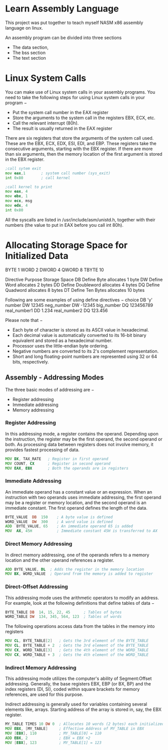 # Learn Assembly Language
This project was put together to teach myself NASM x86 assembly language on linux.

An assembly program can be divided into three sections
- The data section,
- The bss section
- The text section

# Linux System Calls

You can make use of Linux system calls in your assembly programs. You need to take the following steps for using Linux system calls in your program −

- Put the system call number in the EAX register
- Store the arguments to the system call in the registers EBX, ECX, etc.
- Call the relevant interrupt (80h).
- The result is usually returned in the EAX register

There are six registers that store the arguments of the system call used. These are the EBX, ECX, EDX, ESI, EDI, and EBP. These registers take the consecutive arguments, starting with the EBX register. If there are more than six arguments, then the memory location of the first argument is stored in the EBX register.

```asm
;call sytem exit
mov	eax,1		; system call number (sys_exit)
int	0x80		; call kernel

;call kernel to print
mov eax, 4
mov ebx, 1
mov ecx, msg
mov edx, 4
int 0x80
```
All the syscalls are listed in /usr/include/asm/unistd.h, together with their numbers (the value to put in EAX before you call int 80h).

# Allocating Storage Space for Initialized Data

BYTE	1
WORD	2
DWORD	4
QWORD	8
TBYTE	10

Directive	Purpose	        Storage Space
DB	Define Byte	            allocates 1 byte
DW	Define Word	            allocates 2 bytes
DD	Define Doubleword	    allocates 4 bytes
DQ	Define Quadword	        allocates 8 bytes
DT	Define Ten Bytes	    allocates 10 bytes

Following are some examples of using define directives −
choice		    DB	    'y'
number		    DW	    12345
neg_number	    DW	    -12345
big_number	    DQ	    123456789
real_number1	DD	    1.234
real_number2	DQ	    123.456

Please note that −
- Each byte of character is stored as its ASCII value in hexadecimal.
- Each decimal value is automatically converted to its 16-bit binary equivalent and stored as a hexadecimal number.
- Processor uses the little-endian byte ordering.
- Negative numbers are converted to its 2's complement representation.
- Short and long floating-point numbers are represented using 32 or 64 bits, respectively.


## Assembly - Addressing Modes

The three basic modes of addressing are −
- Register addressing
- Immediate addressing
- Memory addressing

### Register Addressing
In this addressing mode, a register contains the operand. Depending upon the instruction, the register may be the first operand, the second operand or both. As processing data between registers does not involve memory, it provides fastest processing of data.

```asm
MOV DX, TAX_RATE   ; Register in first operand
MOV COUNT, CX	   ; Register in second operand
MOV EAX, EBX	   ; Both the operands are in registers
```
### Immediate Addressing

An immediate operand has a constant value or an expression. When an instruction with two operands uses immediate addressing, the first operand may be a register or memory location, and the second operand is an immediate constant. The first operand defines the length of the data.

```asm
BYTE_VALUE  DB  150    ; A byte value is defined
WORD_VALUE  DW  300    ; A word value is defined
ADD  BYTE_VALUE, 65    ; An immediate operand 65 is added
MOV  AX, 45H           ; Immediate constant 45H is transferred to AX
```

### Direct Memory Addressing
In direct memory addressing, one of the operands refers to a memory location and the other operand references a register.

```asm
ADD	BYTE_VALUE, DL	; Adds the register in the memory location
MOV	BX, WORD_VALUE	; Operand from the memory is added to register
```
### Direct-Offset Addressing
This addressing mode uses the arithmetic operators to modify an address. For example, look at the following definitions that define tables of data −

```asm
BYTE_TABLE DB  14, 15, 22, 45      ; Tables of bytes
WORD_TABLE DW  134, 345, 564, 123  ; Tables of words
```

The following operations access data from the tables in the memory into registers

```asm
MOV CL, BYTE_TABLE[2]	; Gets the 3rd element of the BYTE_TABLE
MOV CL, BYTE_TABLE + 2	; Gets the 3rd element of the BYTE_TABLE
MOV CX, WORD_TABLE[3]	; Gets the 4th element of the WORD_TABLE
MOV CX, WORD_TABLE + 3	; Gets the 4th element of the WORD_TABLE
```

### Indirect Memory Addressing
This addressing mode utilizes the computer's ability of Segment:Offset addressing. Generally, the base registers EBX, EBP (or BX, BP) and the index registers (DI, SI), coded within square brackets for memory references, are used for this purpose.

Indirect addressing is generally used for variables containing several elements like, arrays. Starting address of the array is stored in, say, the EBX register.

```asm
MY_TABLE TIMES 10 DW 0  ; Allocates 10 words (2 bytes) each initialized to 0
MOV EBX, [MY_TABLE]     ; Effective Address of MY_TABLE in EBX
MOV [EBX], 110          ; MY_TABLE[0] = 110
ADD EBX, 2              ; EBX = EBX +2
MOV [EBX], 123          ; MY_TABLE[1] = 123
```
